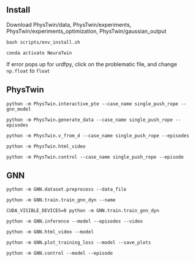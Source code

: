 ## Install
Download PhysTwin/data, PhysTwin/experiments, PhysTwin/experiments_optimization, PhysTwin/gaussian_output

```bash scripts/env_install.sh```

```conda activate NeuraTwin```

If error pops up for urdfpy, click on the problematic file, and change ```np.float``` to ```float```

## PhysTwin
```python -m PhysTwin.interactive_pte --case_name single_push_rope --gnn_model```

```python -m PhysTwin.generate_data --case_name single_push_rope --episodes```

```python -m PhysTwin.v_from_d --case_name single_push_rope --episodes```

```python -m PhysTwin.html_video```

```python -m PhysTwin.control --case_name single_push_rope --episode```

## GNN
```python -m GNN.dataset.preprocess --data_file```

```python -m GNN.train.train_gnn_dyn --name```

```CUDA_VISIBLE_DEVICES=0 python -m GNN.train.train_gnn_dyn```

```python -m GNN.inference --model --episodes --video```

```python -m GNN.html_video --model```

```python -m GNN.plot_training_loss --model --save_plots```

```python -m GNN.control --model --episode```
